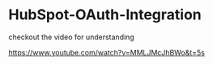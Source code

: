 # HubSpot-OAuth-Integration

checkout the video for understanding

https://www.youtube.com/watch?v=MMLJMcJhBWo&t=5s
